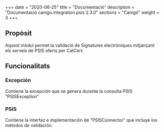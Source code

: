 +++
date        = "2020-06-25"
title       = "Documentació"
description = "Documentació canigo.integration.psis 2.3.0"
sections    = "Canigó"
weight      = 3
+++

## Propòsit

Aquest mòdul permet la validació de Signatures electròniques mitjançant els serveis de PSIS oferts per CatCert.

## Funcionalitats

### Excepción

Contiene la excepción que se genera durante la consulta PSIS "PSISException"

### PSIS

Contiene la interfaz e implementación de "PSISConnector" que incluye los métodos de validación. 
